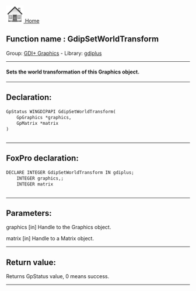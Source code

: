 [<img src="../../images/home.png"> Home ](https://github.com/VFPX/Win32API)  

## Function name : GdipSetWorldTransform
Group: [GDI+ Graphics](../../functions_group.md#GDIplus_Graphics)  -  Library: [gdiplus](../../libraries.md#gdiplus)  
***  


#### Sets the world transformation of this Graphics object.

***  


## Declaration:
```foxpro  
GpStatus WINGDIPAPI GdipSetWorldTransform(
	GpGraphics *graphics,
	GpMatrix *matrix
)
  
```  
***  


## FoxPro declaration:
```foxpro  
DECLARE INTEGER GdipSetWorldTransform IN gdiplus;
	INTEGER graphics,;
	INTEGER matrix
  
```  
***  


## Parameters:
graphics
[in] Handle to the Graphics object. 

matrix
[in] Handle to a Matrix object.  
***  


## Return value:
Returns GpStatus value, 0 means success.   
***  

